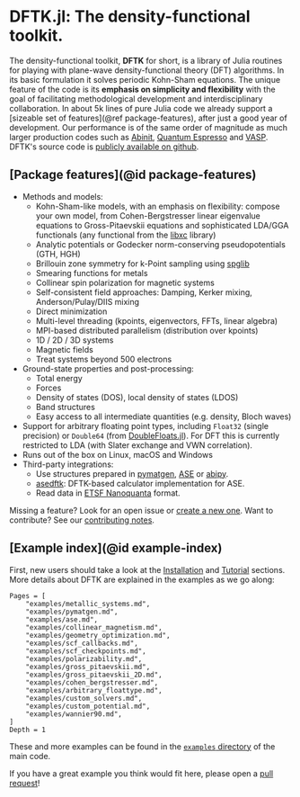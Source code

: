 # DFTK.jl: The density-functional toolkit.

The density-functional toolkit, **DFTK** for short, is a library of
Julia routines for playing with plane-wave
density-functional theory (DFT) algorithms.
In its basic formulation it solves periodic Kohn-Sham equations.
The unique feature of the code is its **emphasis on simplicity
and flexibility**
with the goal of facilitating methodological development and
interdisciplinary collaboration.
In about 5k lines of pure Julia code
we already support a [sizeable set of features](@ref package-features),
after just a good year of development.
Our performance is of the same order of magnitude as much larger production
codes such as [Abinit](https://www.abinit.org/),
[Quantum Espresso](http://quantum-espresso.org/) and
[VASP](https://www.vasp.at/).
DFTK's source code is [publicly available on github](https://dftk.org).

## [Package features](@id package-features)
* Methods and models:
    - Kohn-Sham-like models, with an emphasis on flexibility: compose your own model,
      from Cohen-Bergstresser linear eigenvalue equations to Gross-Pitaevskii equations
      and sophisticated LDA/GGA functionals (any functional from the
      [libxc](https://tddft.org/programs/libxc/) library)
    - Analytic potentials or Godecker norm-conserving pseudopotentials (GTH, HGH)
    - Brillouin zone symmetry for k-Point sampling using [spglib](https://atztogo.github.io/spglib/)
    - Smearing functions for metals
    - Collinear spin polarization for magnetic systems
    - Self-consistent field approaches: Damping, Kerker mixing, Anderson/Pulay/DIIS mixing
    - Direct minimization
    - Multi-level threading (kpoints, eigenvectors, FFTs, linear algebra)
    - MPI-based distributed parallelism (distribution over kpoints)
    - 1D / 2D / 3D systems
    - Magnetic fields
    - Treat systems beyond 500 electrons
* Ground-state properties and post-processing:
    - Total energy
    - Forces
    - Density of states (DOS), local density of states (LDOS)
    - Band structures
    - Easy access to all intermediate quantities (e.g. density, Bloch waves)
* Support for arbitrary floating point types, including `Float32` (single precision)
  or `Double64` (from [DoubleFloats.jl](https://github.com/JuliaMath/DoubleFloats.jl)).
  For DFT this is currently restricted to LDA (with Slater exchange and VWN correlation).
* Runs out of the box on Linux, macOS and Windows
* Third-party integrations:
    - Use structures prepared in [pymatgen](https://pymatgen.org),
      [ASE](https://wiki.fysik.dtu.dk/ase/) or [abipy](https://abinit.github.io/abipy/).
    - [asedftk](https://github.com/mfherbst/asedftk):
      DFTK-based calculator implementation for ASE.
    - Read data in [ETSF Nanoquanta](https://doi.org/10.1016/j.commatsci.2008.02.023) format.

Missing a feature? Look for an open issue or [create a new one](https://github.com/JuliaMolSim/DFTK.jl/issues).
Want to contribute? See our [contributing notes](https://github.com/JuliaMolSim/DFTK.jl#contributing).

## [Example index](@id example-index)
First, new users should take a look at the [Installation](@ref)
and [Tutorial](@ref) sections. More details about DFTK are explained
in the examples as we go along:

```@contents
Pages = [
    "examples/metallic_systems.md",
    "examples/pymatgen.md",
    "examples/ase.md",
    "examples/collinear_magnetism.md",
    "examples/geometry_optimization.md",
    "examples/scf_callbacks.md",
    "examples/scf_checkpoints.md",
    "examples/polarizability.md",
    "examples/gross_pitaevskii.md",
    "examples/gross_pitaevskii_2D.md",
    "examples/cohen_bergstresser.md",
    "examples/arbitrary_floattype.md",
    "examples/custom_solvers.md",
    "examples/custom_potential.md",
    "examples/wannier90.md",
]
Depth = 1
```

These and more examples can be found in the
[`examples` directory](https://dftk.org/tree/master/examples) of the main code.

If you have a great example you think would fit here,
please open a [pull request](https://github.com/JuliaMolSim/DFTK.jl/pulls)!
